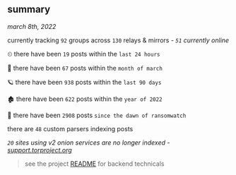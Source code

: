 
## summary
_march 8th, 2022_

currently tracking `92` groups across `130` relays & mirrors - _`51` currently online_

⏲ there have been `19` posts within the `last 24 hours`

🦈 there have been `67` posts within the `month of march`

🪐 there have been `938` posts within the `last 90 days`

🏚 there have been `622` posts within the `year of 2022`

🦕 there have been `2908` posts `since the dawn of ransomwatch`

there are `48` custom parsers indexing posts

_`20` sites using v2 onion services are no longer indexed - [support.torproject.org](https://support.torproject.org/onionservices/v2-deprecation/)_

> see the project [README](https://github.com/thetanz/ransomwatch#ransomwatch--) for backend technicals
